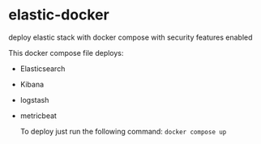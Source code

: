 # elastic-docker
deploy elastic stack with docker compose with security features enabled

This docker compose file deploys:
- Elasticsearch
- Kibana
- logstash
- metricbeat

  To deploy just run the following command:
  ```docker compose up```


